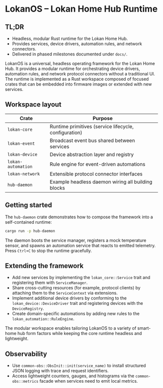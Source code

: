 # LokanOS – Lokan Home Hub Runtime

## TL;DR
- Headless, modular Rust runtime for the Lokan Home Hub.
- Provides services, device drivers, automation rules, and network connectors.
- Delivered in phased milestones documented under `docs/`.

LokanOS is a universal, headless operating framework for the Lokan Home Hub.
It provides a modular runtime for orchestrating device drivers, automation
rules, and network protocol connectors without a traditional UI.  The runtime
is implemented as a Rust workspace composed of focused crates that can be
embedded into firmware images or extended with new services.

## Workspace layout

| Crate | Purpose |
| ----- | ------- |
| `lokan-core` | Runtime primitives (service lifecycle, configuration) |
| `lokan-event` | Broadcast event bus shared between services |
| `lokan-device` | Device abstraction layer and registry |
| `lokan-automation` | Rule engine for event-driven automations |
| `lokan-network` | Extensible protocol connector interfaces |
| `hub-daemon` | Example headless daemon wiring all building blocks |

## Getting started

The `hub-daemon` crate demonstrates how to compose the framework into a
self-contained runtime:

```bash
cargo run -p hub-daemon
```

The daemon boots the service manager, registers a mock temperature sensor, and
spawns an automation service that reacts to emitted telemetry.  Press `Ctrl+C`
to stop the runtime gracefully.

## Extending the framework

- Add new services by implementing the `lokan_core::Service` trait and
  registering them with `ServiceManager`.
- Share cross-cutting resources (for example, protocol clients) by attaching
  them to the `ServiceContext` via extensions.
- Implement additional device drivers by conforming to the
  `lokan_device::DeviceDriver` trait and registering devices with the
  `DeviceRegistry`.
- Create domain-specific automations by adding new rules to the
  `lokan_automation::RuleEngine`.

The modular workspace enables tailoring LokanOS to a variety of smart-home hub
form factors while keeping the core runtime headless and lightweight.

## Observability

- Use `common-obs::ObsInit::init(service_name)` to install structured JSON logging with trace and request identifiers.
- Access lightweight counters, gauges, and histograms via the `common-obs::metrics` facade when services need to emit local metrics.

